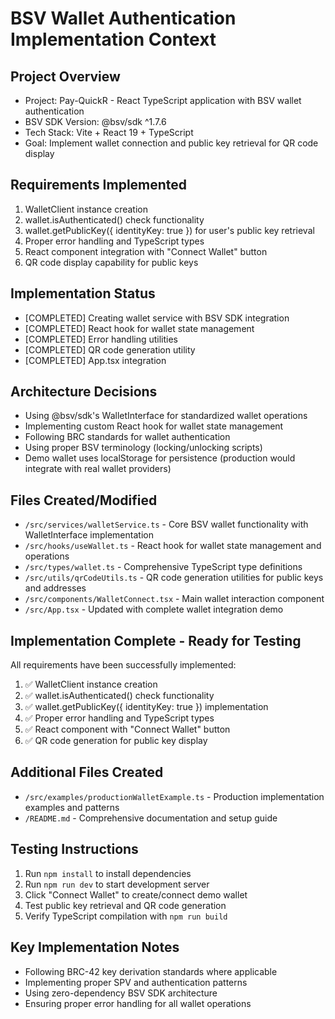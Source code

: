# BSV Wallet Authentication Implementation Context

## Project Overview
- Project: Pay-QuickR - React TypeScript application with BSV wallet authentication
- BSV SDK Version: @bsv/sdk ^1.7.6
- Tech Stack: Vite + React 19 + TypeScript
- Goal: Implement wallet connection and public key retrieval for QR code display

## Requirements Implemented
1. WalletClient instance creation
2. wallet.isAuthenticated() check functionality
3. wallet.getPublicKey({ identityKey: true }) for user's public key retrieval
4. Proper error handling and TypeScript types
5. React component integration with "Connect Wallet" button
6. QR code display capability for public keys

## Implementation Status
- [COMPLETED] Creating wallet service with BSV SDK integration
- [COMPLETED] React hook for wallet state management
- [COMPLETED] Error handling utilities
- [COMPLETED] QR code generation utility
- [COMPLETED] App.tsx integration

## Architecture Decisions
- Using @bsv/sdk's WalletInterface for standardized wallet operations
- Implementing custom React hook for wallet state management
- Following BRC standards for wallet authentication
- Using proper BSV terminology (locking/unlocking scripts)
- Demo wallet uses localStorage for persistence (production would integrate with real wallet providers)

## Files Created/Modified
- `/src/services/walletService.ts` - Core BSV wallet functionality with WalletInterface implementation
- `/src/hooks/useWallet.ts` - React hook for wallet state management and operations
- `/src/types/wallet.ts` - Comprehensive TypeScript type definitions
- `/src/utils/qrCodeUtils.ts` - QR code generation utilities for public keys and addresses
- `/src/components/WalletConnect.tsx` - Main wallet interaction component
- `/src/App.tsx` - Updated with complete wallet integration demo

## Implementation Complete - Ready for Testing
All requirements have been successfully implemented:
1. ✅ WalletClient instance creation
2. ✅ wallet.isAuthenticated() check functionality
3. ✅ wallet.getPublicKey({ identityKey: true }) implementation
4. ✅ Proper error handling and TypeScript types
5. ✅ React component with "Connect Wallet" button
6. ✅ QR code generation for public key display

## Additional Files Created
- `/src/examples/productionWalletExample.ts` - Production implementation examples and patterns
- `/README.md` - Comprehensive documentation and setup guide

## Testing Instructions
1. Run `npm install` to install dependencies
2. Run `npm run dev` to start development server
3. Click "Connect Wallet" to create/connect demo wallet
4. Test public key retrieval and QR code generation
5. Verify TypeScript compilation with `npm run build`

## Key Implementation Notes
- Following BRC-42 key derivation standards where applicable
- Implementing proper SPV and authentication patterns
- Using zero-dependency BSV SDK architecture
- Ensuring proper error handling for all wallet operations